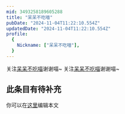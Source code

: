 ```yaml
---
mid: 3493258189605288
title: "呆呆不吃喵"
pubDate: "2024-11-04T11:22:10.554Z"
updatedDate: "2024-11-04T11:22:10.554Z"
profile:
  {
    Nickname: ["呆呆不吃喵"],
  }
---
```


关注[呆呆不吃喵](https://space.bilibili.com/3493258189605288)谢谢喵~ 关注[呆呆不吃喵](https://space.bilibili.com/3493258189605288)谢谢喵~

## 此条目有待补充
你可以在[这里](https://github.com/Yuhanawa/VTuber.ICU-Content/edit/master/v/呆呆不吃喵/index.md)编辑本文
